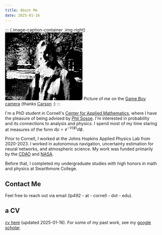```yaml
---
title: About Me
date: 2025-01-16
---
```


::: {.image-caption-container .img-right}
![me](assets/me.PNG)
<span class="image-caption">Picture of me on the [Game Boy camera](https://en.wikipedia.org/wiki/Game_Boy_Camera) (thanks [Carson](https://www.instagram.com/bassmasterrush/) :)</span>
:::


I'm a PhD student in Cornell's [Center for Applied
Mathematics](https://www.cam.cornell.edu/cam), where I have the
pleasure of being advised by [Phil
Sosoe](https://math.cornell.edu/philippe-sosoe). I'm interested in
probability and its connections to analysis and physics. I spend most
of my time staring at measures of the form $d\mu = e^{-V(\phi)}d\phi$.


Prior to Cornell, I worked at the Johns Hopkins Applied Physics Lab
from 2020-2023. I worked in autonomous navigation, uncertainty
estimation for neural networks, and atmospheric science. My work was funded primarily by
the [CDAO](https://www.ai.mil/) and
[NASA](https://science.nasa.gov/mission/mars-reconnaissance-orbiter/).

Before that, I completed my undergraduate studies with high honors in
math and physics at Swarthmore College.

## Contact Me
Feel free to reach out via email (lp492 - at - cornell - dot - edu).

## a CV
[cv here](assets/cv.pdf) (updated 2025-01-16). For some of my past work,
see my [google
scholar](https://scholar.google.com/citations?hl=en&view_op=list_works&authuser=1&gmla=AGd7smFzbHNuU1fyl4U0zlojJk7kv-MTQvBZ4sP4vIlF_mGQTOXoA0CfcXB0_96yvGpPUc3LjuuFGWwvlh-KUrDGxdGJgDVszwS_xjbPqFc&user=cRKA1lEAAAAJ).

<!-- ## Recent [Posts](posts.html) -->
<!-- - [Test Post](post1.html) - Dec 2024 -->

